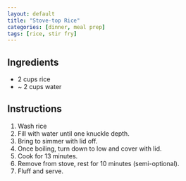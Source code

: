 ```yaml
---
layout: default
title: "Stove-top Rice"
categories: [dinner, meal prep]
tags: [rice, stir fry]
---
```


## Ingredients

- 2 cups rice
- ~ 2 cups water

## Instructions

1. Wash rice
2. Fill with water until one knuckle depth.
3. Bring to simmer with lid off.
4. Once boiling, turn down to low and cover with lid.
5. Cook for 13 minutes.
6. Remove from stove, rest for 10 minutes (semi-optional).
7. Fluff and serve.